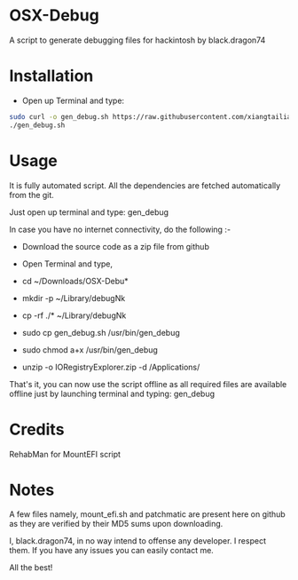 # OSX-Debug
A script to generate debugging files for hackintosh by black.dragon74

# Installation
- Open up Terminal and type:
```bash
sudo curl -o gen_debug.sh https://raw.githubusercontent.com/xiangtailiang/OSX-Debug/master/gen_debug.sh && sudo chmod a+x gen_debug.sh
./gen_debug.sh
```

# Usage
It is fully automated script. All the dependencies are fetched automatically from the git.

Just open up terminal and type: gen_debug

In case you have no internet connectivity, do the following :-
- Download the source code as a zip file from github
- Open Terminal and type,

- cd ~/Downloads/OSX-Debu*
- mkdir -p ~/Library/debugNk
- cp -rf ./* ~/Library/debugNk
- sudo cp gen_debug.sh /usr/bin/gen_debug
- sudo chmod a+x /usr/bin/gen_debug
- unzip -o IORegistryExplorer.zip -d /Applications/

That's it, you can now use the script offline as all required files are available offline just by launching terminal and typing: gen_debug

# Credits
RehabMan for MountEFI script

# Notes
A few files namely, mount_efi.sh and patchmatic are present here on github as they are verified by their MD5 sums upon downloading.

I, black.dragon74, in no way intend to offense any developer. I respect them. If you have any issues you can easily contact me.

All the best!

